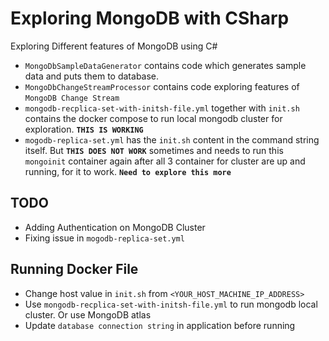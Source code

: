 # Exploring MongoDB with CSharp

Exploring Different features of MongoDB using C#

- `MongoDbSampleDataGenerator` contains code which generates sample data and puts them to database.
- `MongoDbChangeStreamProcessor` contains code exploring features of `MongoDB Change Stream`
- `mongodb-recplica-set-with-initsh-file.yml` together with `init.sh` contains the docker compose to run local mongodb cluster for exploration. **`THIS IS WORKING`**
- `mogodb-replica-set.yml` has the `init.sh` content in the command string itself. But **`THIS DOES NOT WORK`** sometimes and needs to run this `mongoinit` container again after all 3 container for cluster are up and running, for it to work. **`Need to explore this more`**

## TODO

- Adding Authentication on MongoDB Cluster
- Fixing issue in `mogodb-replica-set.yml`

## Running Docker File

- Change host value in `init.sh` from `<YOUR_HOST_MACHINE_IP_ADDRESS>`
- Use `mongodb-recplica-set-with-initsh-file.yml` to run mongodb local cluster. Or use MongoDB atlas
- Update `database connection string` in application before running
